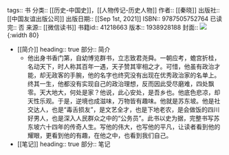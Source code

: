 tags:: 书
分类:: [[历史-中国史]]，[[人物传记-历史人物]]
作者:: [[秦晓]]
出版社:: [[中国友谊出版公司]]
出版日期:: [[Sep 1st, 2021]]
ISBN:: 9787505752764
已读完:: 否
来源:: [[微信读书]]
书籍id:: 41218663
版本:: 1938928188
封面:: ![](https://cdn.weread.qq.com/weread/cover/75/YueWen_41218663/s_YueWen_41218663.jpg){:width 80}

- [[简介]]
  heading:: true
  部分:: 简介
	- 他出身书香门第，自幼博览群书，立志致君尧舜。一朝应考，蟾宫折桂，名动天下，时人称其百年一遇，天子赞其宰相之才。可惜，他虽有政治才能，却无政客的手腕，他的名字也终究没有出现在优秀政治家的名单上。终其一生，他都没有实现自己的政治理想，反而因此受尽磨难，四处飘零。天大地大，何处是家？他说，此心安处，是吾乡也。他底色悲凉，却天性乐观。于是，逆境也成滋味，万物皆有趣味。他就是苏东坡。他是社交达人，也是“毒舌损友”，是文艺全才，也是下地老农，是会做饭的四川好男人，也是深入人民群众之中的“公务员”。此书以史为据，完整书写苏东坡六十四年的传奇人生。写他的伟大，也写他的平凡，让读者看到他的耀眼，更看到他的有趣，在他之中，也看到我们自己。
- [[笔记]]
  heading:: true
  部分:: 笔记